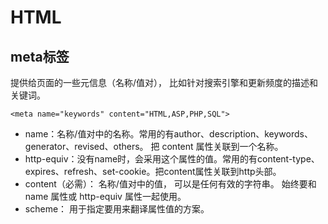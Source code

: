 # HTML

## meta标签
提供给页面的一些元信息（名称/值对）， 比如针对搜索引擎和更新频度的描述和关键词。

```
<meta name="keywords" content="HTML,ASP,PHP,SQL">
```
* name：名称/值对中的名称。常用的有author、description、keywords、generator、revised、others。 把 content 属性关联到一个名称。
* http-equiv：没有name时，会采用这个属性的值。常用的有content-type、expires、refresh、set-cookie。把content属性关联到http头部。
* content（必需）： 名称/值对中的值， 可以是任何有效的字符串。 始终要和 name 属性或 http-equiv 属性一起使用。
* scheme： 用于指定要用来翻译属性值的方案。